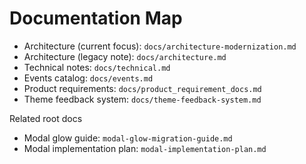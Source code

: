 # Documentation Map

- Architecture (current focus): `docs/architecture-modernization.md`
- Architecture (legacy note): `docs/architecture.md`
- Technical notes: `docs/technical.md`
- Events catalog: `docs/events.md`
- Product requirements: `docs/product_requirement_docs.md`
- Theme feedback system: `docs/theme-feedback-system.md`

Related root docs
- Modal glow guide: `modal-glow-migration-guide.md`
- Modal implementation plan: `modal-implementation-plan.md`
